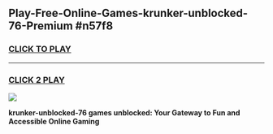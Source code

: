 
## Play-Free-Online-Games-krunker-unblocked-76-Premium #n57f8
<h3>
<a href="https://premium.freeplayer.one?title=krunker-unblocked-76&ref=8M">CLICK TO PLAY</a></h3>
<hr>

<h3>
<a href="https://premium.freeplayer.one?title=krunker-unblocked-76&ref=8M">CLICK 2 PLAY</a>
  
</h3>

<a href="https://premium.freeplayer.one?title=krunker-unblocked-76&ref=8M"><img src="https://clearcache.store/games.png"></a>


**krunker-unblocked-76 games unblocked: Your Gateway to Fun and Accessible Online Gaming**
